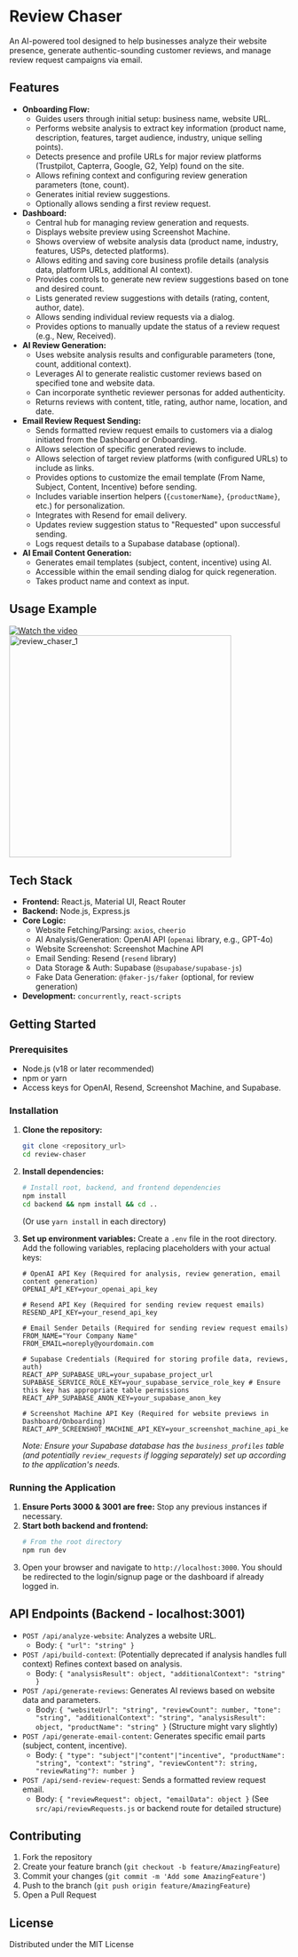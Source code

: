 # Review Chaser

An AI-powered tool designed to help businesses analyze their website presence, generate authentic-sounding customer reviews, and manage review request campaigns via email.
## Features

-   **Onboarding Flow:**
    -   Guides users through initial setup: business name, website URL.
    -   Performs website analysis to extract key information (product name, description, features, target audience, industry, unique selling points).
    -   Detects presence and profile URLs for major review platforms (Trustpilot, Capterra, Google, G2, Yelp) found on the site.
    -   Allows refining context and configuring review generation parameters (tone, count).
    -   Generates initial review suggestions.
    -   Optionally allows sending a first review request.
-   **Dashboard:**
    -   Central hub for managing review generation and requests.
    -   Displays website preview using Screenshot Machine.
    -   Shows overview of website analysis data (product name, industry, features, USPs, detected platforms).
    -   Allows editing and saving core business profile details (analysis data, platform URLs, additional AI context).
    -   Provides controls to generate new review suggestions based on tone and desired count.
    -   Lists generated review suggestions with details (rating, content, author, date).
    -   Allows sending individual review requests via a dialog.
    -   Provides options to manually update the status of a review request (e.g., New, Received).
-   **AI Review Generation:**
    -   Uses website analysis results and configurable parameters (tone, count, additional context).
    -   Leverages AI to generate realistic customer reviews based on specified tone and website data.
    -   Can incorporate synthetic reviewer personas for added authenticity.
    -   Returns reviews with content, title, rating, author name, location, and date.
-   **Email Review Request Sending:**
    -   Sends formatted review request emails to customers via a dialog initiated from the Dashboard or Onboarding.
    -   Allows selection of specific generated reviews to include.
    -   Allows selection of target review platforms (with configured URLs) to include as links.
    -   Provides options to customize the email template (From Name, Subject, Content, Incentive) before sending.
    -   Includes variable insertion helpers (`{customerName}`, `{productName}`, etc.) for personalization.
    -   Integrates with Resend for email delivery.
    -   Updates review suggestion status to "Requested" upon successful sending.
    -   Logs request details to a Supabase database (optional).
-   **AI Email Content Generation:**
    -   Generates email templates (subject, content, incentive) using AI.
    -   Accessible within the email sending dialog for quick regeneration.
    -   Takes product name and context as input.

## Usage Example
[![Watch the video](https://github.com/user-attachments/assets/e1cd09df-29a9-41ab-bd8f-f3c4f106a1be)](https://www.loom.com/share/a6015c4e552a453c864f81fefcfbfb92?sid=b855227a-3586-465e-952a-1d469b2f7541)
<img width="400" alt="review_chaser_1" src="https://github.com/user-attachments/assets/4b5a732e-3250-4905-b205-7d6347346c49" />

## Tech Stack

-   **Frontend:** React.js, Material UI, React Router
-   **Backend:** Node.js, Express.js
-   **Core Logic:**
    -   Website Fetching/Parsing: `axios`, `cheerio`
    -   AI Analysis/Generation: OpenAI API (`openai` library, e.g., GPT-4o)
    -   Website Screenshot: Screenshot Machine API
    -   Email Sending: Resend (`resend` library)
    -   Data Storage & Auth: Supabase (`@supabase/supabase-js`)
    -   Fake Data Generation: `@faker-js/faker` (optional, for review generation)
-   **Development:** `concurrently`, `react-scripts`

## Getting Started

### Prerequisites

-   Node.js (v18 or later recommended)
-   npm or yarn
-   Access keys for OpenAI, Resend, Screenshot Machine, and Supabase.

### Installation

1.  **Clone the repository:**
    ```bash
    git clone <repository_url>
    cd review-chaser
    ```

2.  **Install dependencies:**
    ```bash
    # Install root, backend, and frontend dependencies
    npm install
    cd backend && npm install && cd ..
    ```
    (Or use `yarn install` in each directory)

3.  **Set up environment variables:**
    Create a `.env` file in the root directory. Add the following variables, replacing placeholders with your actual keys:
    ```env
    # OpenAI API Key (Required for analysis, review generation, email content generation)
    OPENAI_API_KEY=your_openai_api_key

    # Resend API Key (Required for sending review request emails)
    RESEND_API_KEY=your_resend_api_key

    # Email Sender Details (Required for sending review request emails)
    FROM_NAME="Your Company Name"
    FROM_EMAIL=noreply@yourdomain.com

    # Supabase Credentials (Required for storing profile data, reviews, auth)
    REACT_APP_SUPABASE_URL=your_supabase_project_url
    SUPABASE_SERVICE_ROLE_KEY=your_supabase_service_role_key # Ensure this key has appropriate table permissions
    REACT_APP_SUPABASE_ANON_KEY=your_supabase_anon_key

    # Screenshot Machine API Key (Required for website previews in Dashboard/Onboarding)
    REACT_APP_SCREENSHOT_MACHINE_API_KEY=your_screenshot_machine_api_key
    ```
    *Note: Ensure your Supabase database has the `business_profiles` table (and potentially `review_requests` if logging separately) set up according to the application's needs.*

### Running the Application

1.  **Ensure Ports 3000 & 3001 are free:** Stop any previous instances if necessary.
2.  **Start both backend and frontend:**
    ```bash
    # From the root directory
    npm run dev
    ```
3.  Open your browser and navigate to `http://localhost:3000`. You should be redirected to the login/signup page or the dashboard if already logged in.

## API Endpoints (Backend - localhost:3001)

-   `POST /api/analyze-website`: Analyzes a website URL.
    -   Body: `{ "url": "string" }`
-   `POST /api/build-context`: (Potentially deprecated if analysis handles full context) Refines context based on analysis.
    -   Body: `{ "analysisResult": object, "additionalContext": "string" }`
-   `POST /api/generate-reviews`: Generates AI reviews based on website data and parameters.
    -   Body: `{ "websiteUrl": "string", "reviewCount": number, "tone": "string", "additionalContext": "string", "analysisResult": object, "productName": "string" }` (Structure might vary slightly)
-   `POST /api/generate-email-content`: Generates specific email parts (subject, content, incentive).
    -   Body: `{ "type": "subject"|"content"|"incentive", "productName": "string", "context": "string", "reviewContent"?: string, "reviewRating"?: number }`
-   `POST /api/send-review-request`: Sends a formatted review request email.
    -   Body: `{ "reviewRequest": object, "emailData": object }` (See `src/api/reviewRequests.js` or backend route for detailed structure)

## Contributing

1.  Fork the repository
2.  Create your feature branch (`git checkout -b feature/AmazingFeature`)
3.  Commit your changes (`git commit -m 'Add some AmazingFeature'`)
4.  Push to the branch (`git push origin feature/AmazingFeature`)
5.  Open a Pull Request

## License

Distributed under the MIT License
